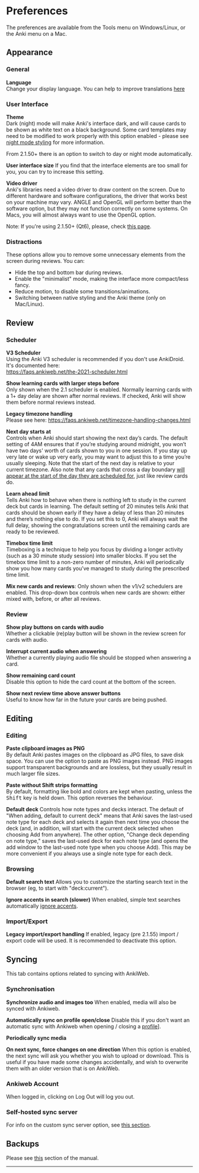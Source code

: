 # Preferences

<!-- toc -->

The preferences are available from the Tools menu on Windows/Linux, or
the Anki menu on a Mac.

## Appearance

### General
**Language**  
Change your display language. You can help to improve translations [here](https://translating.ankiweb.net/)

### User Interface
**Theme**  
Dark (night) mode will make Anki's interface dark, and will cause cards to be shown as white text on a
black background. Some card templates may need to be modified to work
properly with this option enabled - please see [night mode
styling](templates/styling.md#night-mode) for more information.

From 2.1.50+ there is an option to switch to day or night mode automatically. 

**User interface size**
If you find that the interface elements are too small for you, you can 
try to increase this setting.  

**Video driver**  
Anki's libraries need a video driver to draw content on the screen.
Due to different hardware and software configurations, the driver that
works best on your machine may vary. ANGLE and OpenGL will perform better
than the software option, but they may not function correctly on some
systems. On Macs, you will almost always want to use the OpenGL option.

Note: If you're using 2.1.50+ (Qt6), please, check [this page](./platform/windows/display-issues.md#qt6).

### Distractions
These options allow you to remove some unnecessary elements from the screen during reviews. You can:
- Hide the top and bottom bar during reviews.
- Enable the "minimalist" mode, making the interface more compact/less fancy.
- Reduce motion, to disable some transitions/animations.
- Switching between native styling and the Anki theme (only on Mac/Linux).


## Review

### Scheduler

**V3 Scheduler**  
Using the Anki V3 scheduler is recommended if you don't use AnkiDroid. It's documented here:  
<https://faqs.ankiweb.net/the-2021-scheduler.html>

**Show learning cards with larger steps before**  
Only shown when the 2.1 scheduler is enabled. Normally learning cards with a 1+
day delay are shown after normal reviews. If checked, Anki will show them before
normal reviews instead.

**Legacy timezone handling**  
Please see here:
<https://faqs.ankiweb.net/timezone-handling-changes.html>

**Next day starts at**  
Controls when Anki should start showing the next day’s cards. The default
setting of 4AM ensures that if you’re studying around midnight, you won’t have
two days' worth of cards shown to you in one session. If you stay up very late
or wake up very early, you may want to adjust this to a time you’re usually
sleeping. Note that the start of the next day is relative to your current timezone.
Also note that any cards that cross a day boundary [will appear at the start of 
the day they are scheduled for](./deck-options.md#day-boundaries), just like review cards do. 

**Learn ahead limit**  
Tells Anki how to behave when there is nothing left to study in the current deck
but cards in learning. The default setting of 20 minutes tells Anki that cards
should be shown early if they have a delay of less than 20 minutes and there’s
nothing else to do. If you set this to 0, Anki will always wait the full delay,
showing the congratulations screen until the remaining cards are ready to be
reviewed.

**Timebox time limit**  
Timeboxing is a technique to help you focus by dividing a longer activity (such
as a 30 minute study session) into smaller blocks. If you set the timebox time
limit to a non-zero number of minutes, Anki will periodically show you how many
cards you’ve managed to study during the prescribed time limit.

**Mix new cards and reviews**:
Only shown when the v1/v2 schedulers are enabled. This drop-down box controls when
new cards are shown: either mixed with, before, or after all reviews.

### Review

**Show play buttons on cards with audio**  
Whether a clickable (re)play button will be shown in the review screen
for cards with audio.

**Interrupt current audio when answering**  
Whether a currently playing audio file should be stopped when answering
a card.

**Show remaining card count**  
Disable this option to hide the card count at the bottom of the screen.

**Show next review time above answer buttons**  
Useful to know how far in the future your cards are being pushed.


## Editing
### Editing
**Paste clipboard images as PNG**  
By default Anki pastes images on the clipboard as JPG files, to save disk space.
You can use the option to paste as PNG images instead. PNG images support
transparent backgrounds and are lossless, but they usually result in much larger
file sizes.

**Paste without Shift strips formatting**  
By default, formatting like bold and colors are kept when pasting,
unless the <kbd>Shift</kbd> key is held down. This option reverses the behaviour.

**Default deck**
Controls how note types and decks interact. The default of "When adding, default
to current deck" means that Anki saves the last-used note type for each deck and
selects it again then next time you choose the deck (and, in addition, will
start with the current deck selected when choosing Add from anywhere). The other
option, "Change deck depending on note type," saves the last-used deck for each
note type (and opens the add window to the last-used note type when you choose
Add). This may be more convenient if you always use a single note type for each
deck.

### Browsing
**Default search text**
Allows you to customize the starting search text in the browser (eg, to start 
with "deck:current").

**Ignore accents in search (slower)**
When enabled, simple text searches automatically [ignore accents](./searching.md#ignoring-accentscombining-characters).

### Import/Export
**Legacy import/export handling**
If enabled, legacy (pre 2.1.55) import / export code will be used. It is recommended to deactivate this option. 


## Syncing
This tab contains options related to syncing with AnkiWeb.

### Synchronisation

**Synchronize audio and images too**
When enabled, media will also be synced with Ankiweb.

**Automatically sync on profile open/close**
Disable this if you don't want an automatic sync with Ankiweb when opening / closing a [profile](./profiles.md)]. 

**Periodically sync media**

**On next sync, force changes on one direction**
When this option is enabled, the next sync will
ask you whether you wish to upload or download. This is useful if
you have made some changes accidentally, and wish to overwrite them
with an older version that is on AnkiWeb.

### Ankiweb Account
When logged in, clicking on Log Out will log you out.

### Self-hosted sync server
For info on the custom sync server option, see [this section](./sync-server.md).

## Backups
Please see [this](backups.md#automatic-backups) section of the manual.


---


